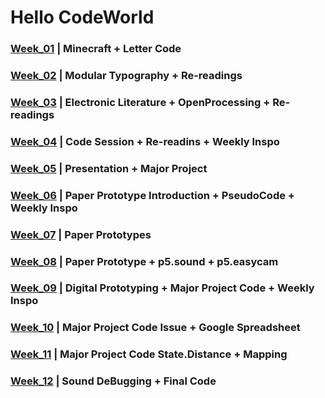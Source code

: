 # Hello CodeWorld

### [Week_01](https://github.com/KristineGudmundsen/CodeWords/tree/master/SKO/Week_01) | Minecraft + Letter Code
### [Week_02](https://github.com/KristineGudmundsen/CodeWords/tree/master/SKO/Week_02) | Modular Typography + Re-readings
### [Week_03](https://github.com/KristineGudmundsen/CodeWords/tree/master/SKO/Week_03) | Electronic Literature + OpenProcessing + Re-readings
### [Week_04](https://github.com/KristineGudmundsen/CodeWords/tree/master/SKO/Week_04) | Code Session + Re-readins + Weekly Inspo
### [Week_05](https://github.com/KristineGudmundsen/CodeWords/tree/master/SKO/Week_05) | Presentation + Major Project
### [Week_06](https://github.com/KristineGudmundsen/CodeWords/tree/master/SKO/Week_06) | Paper Prototype Introduction + PseudoCode + Weekly Inspo
### [Week_07](https://github.com/KristineGudmundsen/CodeWords/tree/master/SKO/Week_07) | Paper Prototypes
### [Week_08](https://github.com/KristineGudmundsen/CodeWords/tree/master/SKO/Week_08) | Paper Prototype + p5.sound + p5.easycam
### [Week_09](https://github.com/KristineGudmundsen/CodeWords/tree/master/SKO/Week_09) | Digital Prototyping + Major Project Code + Weekly Inspo
### [Week_10](https://github.com/KristineGudmundsen/CodeWords/tree/master/SKO/Week_10) | Major Project Code Issue + Google Spreadsheet
### [Week_11](https://github.com/KristineGudmundsen/CodeWords/tree/master/SKO/Week_11) | Major Project Code State.Distance + Mapping
### [Week_12](https://github.com/KristineGudmundsen/CodeWords/tree/master/SKO/Week_12) | Sound DeBugging + Final Code
